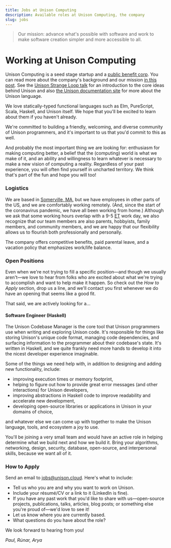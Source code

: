 ```yaml
---
title: Jobs at Unison Computing
description: Available roles at Unison Computing, the company
slug: jobs
---
```


> Our mission: advance what's possible with software and work to make software creation simpler and more accessible to all.

# Working at Unison Computing

Unison Computing is a seed stage startup and a [public benefit corp](/2020/03/30/benefit-corp-report/). You can read more about the company's background and our mission [in this post](/2020/03/30/benefit-corp-report/). See the [Unison Strange Loop talk](https://www.youtube.com/watch?v=gCWtkvDQ2ZI) for an introduction to the core ideas behind Unison and also [the Unison documentation site](https://unisonweb.org/docs) for more about the Unison language.

We love statically-typed functional languages such as Elm, PureScript, Scala, Haskell, and Unison itself. We hope that you'll be excited to learn about them if you haven't already.

We're committed to building a friendly, welcoming, and diverse community of Unison programmers, and it's important to us that you'd commit to this as well.

And probably the most important thing we are looking for: enthusiasm for making computing better, a belief that the (computing) world is what we make of it, and an ability and willingness to learn whatever is necessary to make a new vision of computing a reality. Regardless of your past experience, you will often find yourself in uncharted territory. We think that's part of the fun and hope you will too!

### Logistics

We are based in [Somerville, MA](https://en.wikipedia.org/wiki/Davis_Square), but we have employees in other parts of the US, and we are comfortably working remotely. (And, since the start of the coronavirus pandemic, we have all been working from home.) Although we ask that some working hours overlap with a 9-5 [ET](https://www.timeanddate.com/time/zones/et) work day, we also recognize that our team members are also parents, hobbyists, family members, and community members, and we are happy that our flexibility allows us to flourish both professionally and personally. 

The company offers competitive benefits, paid parental leave, and a vacation policy that emphasizes work/life balance.

### Open Positions

Even when we're not trying to fill a specific position—and though we usually aren't—we love to hear from folks who are excited about what we're trying to accomplish and want to help make it happen.  So check out the _How to Apply_ section, drop us a line, and we'll contact you first whenever we do have an opening that seems like a good fit.

That said, we are actively looking for a...

#### Software Engineer (Haskell)

The Unison Codebase Manager is the core tool that Unison programmers use when writing and exploring Unison code. It's responsible for things like storing Unison's unique code format, managing code dependencies, and surfacing information to the programmer about their codebase's state. It's written in Haskell, and we quite frankly need more hands to develop it into the nicest developer experience imaginable.  

Some of the things we need help with, in addition to designing and adding new functionality, include: 
  * improving execution times or memory footprint, 
  * helping to figure out how to provide great error messages (and other interactions) for Unison developers, 
  * improving abstractions in Haskell code to improve readability and accelerate new development, 
  * developing open-source libraries or applications in Unison in your domains of choice,

and whatever else we can come up with together to make the Unison language, tools, and ecosystem a joy to use.  

You'll be joining a very small team and would have an active role in helping determine what we build next and how we build it. Bring your algorithms, networking, design, security, database, open-source, and interpersonal skills, because we want all of it.

### How to Apply

Send an email to jobs@unison.cloud. Here's what to include:

- Tell us who you are and why you want to work on Unison.
- Include your résumé/CV or a link to it (LinkedIn is fine).
- If you have any past work that you'd like to share with us—open-source projects, publications, talks, articles, blog posts; or something else you're proud of—we'd love to see it!
- Let us know where you are currently based.
- What questions do you have about the role?

We look forward to hearing from you!

*Paul, Rúnar, Arya*
